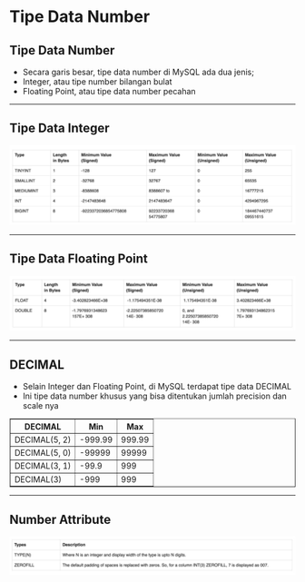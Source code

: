 # Tipe Data Number

## Tipe Data Number

- Secara garis besar, tipe data number di MySQL ada dua jenis;
- Integer, atau tipe number bilangan bulat
- Floating Point, atau tipe data number pecahan

---

## Tipe Data Integer

![1](../assets/img/6/1.png)

---

## Tipe Data Floating Point

![2](../assets/img/6/2.png)

---

## DECIMAL

- Selain Integer dan Floating Point, di MySQL terdapat tipe data DECIMAL
- Ini tipe data number khusus yang bisa ditentukan jumlah precision dan scale nya

<table border="1" width="100%">
    <tr>
        <th>DECIMAL</th>
        <th>Min</th>
        <th>Max</th>
    </tr>
    <tr>
        <td>DECIMAL(5, 2)</td>
        <td>-999.99</td>
        <td>999.99</td>
    </tr>
    <tr>
        <td>DECIMAL(5, 0)</td>
        <td>-99999</td>
        <td>99999</td>
    </tr>
    <tr>
        <td>DECIMAL(3, 1)</td>
        <td>-99.9</td>
        <td>999</td>
    </tr>
    <tr>
        <td>DECIMAL(3)</td>
        <td>-999</td>
        <td>999</td>
    </tr>
    
</table>

---

## Number Attribute

![3](../assets/img/6/3.png)